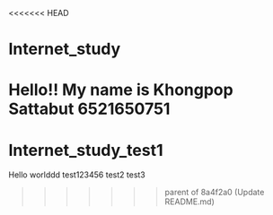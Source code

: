 <<<<<<< HEAD
# Internet_study
Hello!! My name is Khongpop Sattabut 6521650751
=======
# Internet_study_test1
Hello worlddd
test123456
test2
test3
>>>>>>> parent of 8a4f2a0 (Update README.md)
